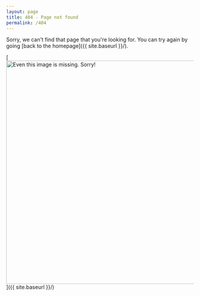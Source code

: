 ```yaml
---
layout: page
title: 404 - Page not found
permalink: /404
---
```


Sorry, we can't find that page that you're looking for. You can try again by going [back to the homepage]({{ site.baseurl }}/).

[<img src="{{ site.baseurl }}/images/404-Page.gif" alt="Even this image is missing. Sorry!" style="width: 600px;"/>]({{ site.baseurl }}/)

